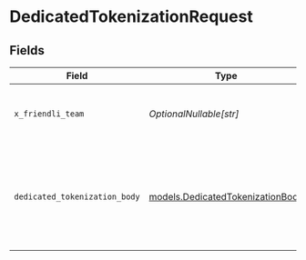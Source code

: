 # DedicatedTokenizationRequest


## Fields

| Field                                                                      | Type                                                                       | Required                                                                   | Description                                                                | Example                                                                    |
| -------------------------------------------------------------------------- | -------------------------------------------------------------------------- | -------------------------------------------------------------------------- | -------------------------------------------------------------------------- | -------------------------------------------------------------------------- |
| `x_friendli_team`                                                          | *OptionalNullable[str]*                                                    | :heavy_minus_sign:                                                         | ID of team to run requests as (optional parameter).                        |                                                                            |
| `dedicated_tokenization_body`                                              | [models.DedicatedTokenizationBody](../models/dedicatedtokenizationbody.md) | :heavy_check_mark:                                                         | N/A                                                                        | {<br/>"model": "(endpoint-id)",<br/>"prompt": "What is generative AI?"<br/>} |